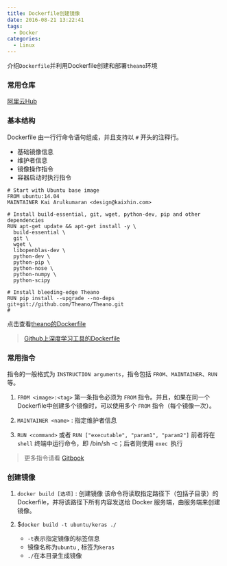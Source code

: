 ```yaml
---
title: Dockerfile创建镜像
date: 2016-08-21 13:22:41
tags:
  - Docker
categories:
  - Linux
---
```


介绍`Dockerfile`并利用Dockerfile创建和部署`theano`环境

<!--more-->

### **常用仓库**

[阿里云Hub](https://dev.aliyun.com/search.html)

### **基本结构**

Dockerfile 由一行行命令语句组成，并且支持以 `#` 开头的注释行。

- 基础镜像信息
- 维护者信息
- 镜像操作指令
- 容器启动时执行指令

```
# Start with Ubuntu base image
FROM ubuntu:14.04
MAINTAINER Kai Arulkumaran <design@kaixhin.com>

# Install build-essential, git, wget, python-dev, pip and other dependencies
RUN apt-get update && apt-get install -y \
  build-essential \
  git \
  wget \
  libopenblas-dev \
  python-dev \
  python-pip \
  python-nose \
  python-numpy \
  python-scipy

# Install bleeding-edge Theano
RUN pip install --upgrade --no-deps git+git://github.com/Theano/Theano.git
#
```

点击查看[theano的Dockerfile](https://hub.docker.com/r/kaixhin/theano/~/dockerfile/)

> [Github上深度学习工具的Dockerfile
](https://github.com/Kaixhin/dockerfiles)

### **常用指令**

指令的一般格式为 `INSTRUCTION arguments`，指令包括 `FROM`、`MAINTAINER`、`RUN` 等。

1. `FROM <image>:<tag>` 
    第一条指令必须为 `FROM` 指令。并且，如果在同一个Dockerfile中创建多个镜像时，可以使用多个 `FROM` 指令（每个镜像一次）。
    
2. `MAINTAINER <name>` : 指定维护者信息

3. `RUN <command>` 或者 `RUN ["executable", "param1", "param2"]`
    前者将在 `shell` 终端中运行命令，即 /bin/sh -c；后者则使用 `exec `执行
    
> 更多指令请看 [Gitbook](https://yeasy.gitbooks.io/docker_practice/content/dockerfile/instructions.html)

### **创建镜像**

1. `docker build [选项]` : 创建镜像
    该命令将读取指定路径下（包括子目录）的 Dockerfile，并将该路径下所有内容发送给 Docker 服务端，由服务端来创建镜像。
    
2. $`docker build -t ubuntu/keras ./`
    - `-t`表示指定镜像的标签信息
    - 镜像名称为`ubuntu` , 标签为`keras`
    - `./`在本目录生成镜像
    
    